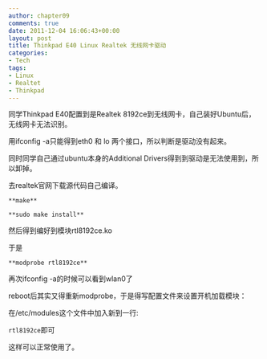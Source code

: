 ```yaml
---
author: chapter09
comments: true
date: 2011-12-04 16:06:43+00:00
layout: post
title: Thinkpad E40 Linux Realtek 无线网卡驱动
categories:
- Tech
tags:
- Linux
- Realtet
- Thinkpad
---
```


同学Thinkpad E40配置到是Realtek 8192ce到无线网卡，自己装好Ubuntu后，无线网卡无法识别。

用ifconfig -a只能得到eth0 和 lo 两个接口，所以判断是驱动没有起来。

同时同学自己通过ubuntu本身的Additional Drivers得到到驱动是无法使用到，所以卸掉。

去realtek官网下载源代码自己编译。

	**make**
	
	**sudo make install**

然后得到编好到模块rtl8192ce.ko

于是

	**modprobe rtl8192ce**

再次ifconfig -a的时候可以看到wlan0了

reboot后其实又得重新modprobe，于是得写配置文件来设置开机加载模块：

在/etc/modules这个文件中加入新到一行:

`rtl8192ce`即可

这样可以正常使用了。
